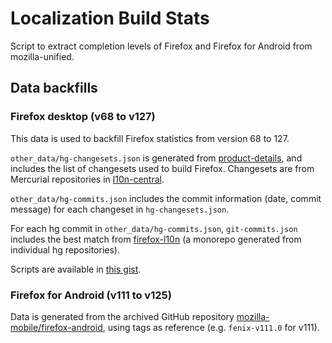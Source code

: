# Localization Build Stats

Script to extract completion levels of Firefox and Firefox for Android
from mozilla-unified.

## Data backfills

### Firefox desktop (v68 to v127)

This data is used to backfill Firefox statistics from version 68 to 127.

`other_data/hg-changesets.json` is generated from
[product-details](https://product-details.mozilla.org/1.0/l10n/), and includes
the list of changesets used to build Firefox. Changesets are from Mercurial
repositories in [l10n-central](https://hg.mozilla.org/l10n-central).

`other_data/hg-commits.json` includes the commit information (date, commit message) for each
changeset in `hg-changesets.json`.

For each hg commit in `other_data/hg-commits.json`, `git-commits.json` includes the best
match from [firefox-l10n](https://github.com/mozilla-l10n/firefox-l10n) (a
monorepo generated from individual hg repositories).

Scripts are available in [this gist](https://gist.github.com/flodolo/eaed76d43e5c7858ed596a35838eec1d).

### Firefox for Android (v111 to v125)

Data is generated from the archived GitHub repository
[mozilla-mobile/firefox-android](https://github.com/mozilla-mobile/firefox-android),
using tags as reference (e.g. `fenix-v111.0` for v111).
